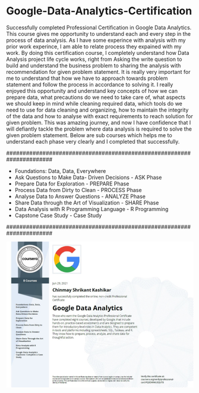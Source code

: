 # Google-Data-Analytics-Certification

Successfully completed Professional Certification in Google Data Analytics. This course gives me opportunity to understand each and every step in the process of data analysis. As I have some experince with analysis with my prior work experince, I am able to relate process they expained with my work. By doing this certification course, I completely understand how Data Analysis project life cycle works, right from Asking the write question to build and understand the business problem to sharing the analysis with recommendation for given problem statement. It is really very important for me to understand that how we have to approach towards problem statement and follow the process in accordance to solving it. I really enjoyed this opportunity and understand key concepts of how we can prepare data, what precautions do we need to take care of, what aspects we should keep in mind while cleaning required data, which tools do we need to use for data cleaning and organizing, how to maintain the integrity of the data and how to analyse with exact requirements to reach solution for given problem. This was amazing journey, and now I have confidence that I will defiantly tackle the problem where data analysis is required to solve the given problem statement. Below are sub courses which helps me to understand each phase very clearly and I completed that successfully.


######################################################################

  *	Foundations: Data, Data, Everywhere 
  *	Ask Questions to Make Data- Driven Decisions - ASK Phase 
  *	Prepare Data for Exploration - PREPARE Phase 
  *	Process Data from Dirty to Clean - PROCESS Phase 
  *	Analyse Data to Answer Questions - ANALYZE Phase 
  *	Share Data through the Art of Visualization - SHARE Phase 
  *	Data Analysis with R Programming Language - R Programming 
  *	Capstone Case Study - Case Study 


######################################################################



![Alt text](/fig/image.JPG?raw=true "Google Data Analytics Professional Certificate")
